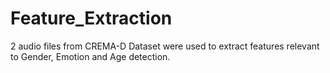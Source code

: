 # Feature_Extraction

2 audio files from CREMA-D Dataset were used to extract features relevant to Gender, Emotion and Age detection.
